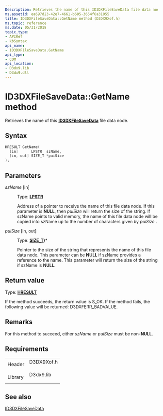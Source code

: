 ```yaml
---
Description: Retrieves the name of this ID3DXFileSaveData file data node.
ms.assetid: ea697d23-42e7-4661-b605-3654f6a31055
title: ID3DXFileSaveData::GetName method (D3DX9Xof.h)
ms.topic: reference
ms.date: 05/31/2018
topic_type: 
- APIRef
- kbSyntax
api_name: 
- ID3DXFileSaveData.GetName
api_type: 
- COM
api_location: 
- D3dx9.lib
- D3dx9.dll
---
```


# ID3DXFileSaveData::GetName method

Retrieves the name of this [**ID3DXFileSaveData**](id3dxfilesavedata.md) file data node.

## Syntax


```C++
HRESULT GetName(
  [in]      LPSTR  szName,
  [in, out] SIZE_T *puiSize
);
```



## Parameters

<dl> <dt>

*szName* \[in\]
</dt> <dd>

Type: **[**LPSTR**](https://msdn.microsoft.com/library/Aa383751(v=VS.85).aspx)**

Address of a pointer to receive the name of this file data node. If this parameter is **NULL**, then *puiSize* will return the size of the string. If szName points to valid memory, the name of this file data node will be copied into szName up to the number of characters given by *puiSize* .

</dd> <dt>

*puiSize* \[in, out\]
</dt> <dd>

Type: **[**SIZE\_T**](https://msdn.microsoft.com/library/Aa383751(v=VS.85).aspx)\***

Pointer to the size of the string that represents the name of this file data node. This parameter can be **NULL** if szName provides a reference to the name. This parameter will return the size of the string if szName is **NULL**.

</dd> </dl>

## Return value

Type: **[**HRESULT**](https://msdn.microsoft.com/library/Bb401631(v=MSDN.10).aspx)**

If the method succeeds, the return value is S\_OK. If the method fails, the following value will be returned: D3DXFERR\_BADVALUE.

## Remarks

For this method to succeed, either *szName* or *puiSize* must be non-**NULL**.

## Requirements



|                    |                                                                                       |
|--------------------|---------------------------------------------------------------------------------------|
| Header<br/>  | <dl> <dt>D3DX9Xof.h</dt> </dl> |
| Library<br/> | <dl> <dt>D3dx9.lib</dt> </dl>  |



## See also

<dl> <dt>

[ID3DXFileSaveData](id3dxfilesavedata.md)
</dt> </dl>

 

 





